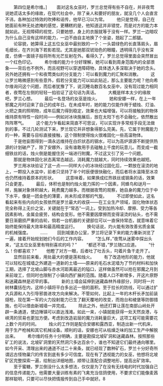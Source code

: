 　　第四位是希尔维。]
　　面对这名女巫时，罗兰总觉得有些不自在，并非夜莺说她谎话太多的缘故，在现代社会中，除了亲人和要好的朋友，就没几个人会直言不讳，各种加过特效的吹捧和谣传，他早已习以为常。
　　他只是觉得，自己在她面前有种无处遮掩的感觉，更糟糕的是，他知道这并非错觉，而是对方的能力本就如此。无视障碍的视觉，只要她想，身上的衣服就等于没有一样。罗兰一边暗叹为什么自己没有这样的能力，一边不由自主地换了个坐姿，翘起了二郎腿。
　　论容貌，她算得上这五位女巫中最别致的一个：一头碧绿色的长直落肩头，眉毛细长，在齐刘海下若影若现。尤其是她那双琥珀色的眼瞳，透明得几乎没有深度，仿佛一面镜子般将所有光芒反射在外。看得久了，罗兰总觉得里面会突然冒出一个红色印记。
　　希尔维的能力十分好理解，她可以看到周身范围内的全部景象——背后也不例外，而且视野可以穿透障碍物，具体透入多深取决于她的念头。另外她还拥有一个和夜莺类似的分支能力：可以看到魔力的汇聚和消散。
　　这让罗兰略微感到有些意外，假若分支能力可以如此贴近，那么主要能力呢？他向希尔维询问这个问题，而后者犹豫了下，说沉睡岛数百名女巫中，没有现过能力相同者，夜莺在左侧的轻轻一掐验证了这句话为真话。
　　大概是样本太少的缘故吧，罗兰心想。
　　最后一名登场的女巫是烛火。
　　她和安娜一样，在上一年邪魔之月时迎来了自己的成年日。在未成年时，她的能力仅能作用于蜡烛、灯油、火把之类的照明物，成年后魔力得到稳定，效果也大幅增强，可以将接触到的物体维持原有特性一段时间——例如对冰块施展后，放在太阳下也不会融化，依然散出阵阵寒气。
　　这个能力乍看起来简直不可思议，可以实现许多常规手段无法做到的事，不过几轮测试下来，罗兰现它并非想象得那么完美。先，它属于附魔能力的一种，需要与目标直接接触，这个限制使得烛火很难固化一些高温物体。
　　于是他妄图得到一滴永远维持在白炽状态的钢水，可以为高炉源源不断提供热源的计划破产了，除了安娜外，没有谁敢用手去碰触上千度的玩意儿。而变成一截细铁丝的话，烛火倒是能握住另一端进行附魔，不过这又引了另一个问题。
　　那就是物体固化状态离常态越远，消耗魔力就越大，同时持续效果也越短。
　　罗兰用冰块验证了这一点——同样大小的冰块经过固化后，一颗放在滚烫的地上，一颗投入水盆中，前者只坚持了半个时辰便很快融化，而后者将水温降至冰凉也仍然维持着原本的形状。
　　这意味着，如果换成红热铁丝或钢条的话，效果只会更差。
　　最后，体积也是制约烛火能力挥的一个因素，同蜂鸟和谜月一样，施展对象体积越大，耗费魔力越多。而根据夜莺的观察，她自身的魔力位于中下水平，像是一团金色的薄雾，尚未形成浓郁的气旋。
　　不过即使如此，这名看起来有些内向的女孩依然是罗兰最大的收获——在工业生产领域，固化物体状态完全称得上无价之宝，关键就在于“常态”一词上。受到加热冷却、摩擦、受力等各因素影响，金属会疲劳，结构会变形。他不需要因摩擦而变得滚烫的钻头，也不需要日渐磨损严重的齿轮，倘若一台机器的关键部位可以一直保持常态，就意味着它始终能保持最大效率和最高精度运行。
　　换句话说，灼火能有效改善劣质金属的机械强度。
　　……
　　回到城堡办公室，罗兰将记录下来的能力重新浏览了一遍，接着开始规划她们今后的工作内容。
　　“怎么样，”夜莺从迷雾中探出头来，“这五位女巫里有特别喜欢的吗？”
　　“都还不错，”罗兰随口应道。
　　“什么！你都喜欢？”
　　他瞪了对方一眼，后者吐了吐舌头，叼着片鱼干走开了。
　　显然目前来看，用处最大的便是莲和烛火。
　　有了改造地形的能力，他就可以轻松在城墙之外建造一道新的土墙——原来的毛石水泥墙为了节约材料和加快工期，选择了北坡山脚与赤水河距离最近的隘口，这样做虽然可以抢在邪魔之月到来前竣工，但同时也限制了小镇向西扩展的范围。随着人口不断增多，开这片原野和迷藏森林是迟早的事。
　　新的土墙会延伸到迷藏森林外缘部分，同时将一片树林囊括在内，这样小镇将平白多出近一倍的面积。至于拉长的防线，可以通过扩大兵源和人为引导邪兽进攻方向来解决。不管如何，比起上一年的木杆长矛加前装燧枪，现在第一军的火力投射能力已生了翻天覆地的改变，而炮台和棱堡等防御措施，也可以借由新城墙一并完成。
　　除此之外，他还打算让莲在南部山岭处开辟一条通道，使边陲镇可以直达浅滩。如此一来，小镇就能获得一处天然良港，与峡湾的贸易也更加方便。考虑到改造岩层的魔力消耗量巨大，这项工程可能需要花上数个月的时间。
　　烛火的工作则是配合安娜和露西亚，制造出新一代机床，用于生产枪械和其它机械设备。顺利的话，安娜也可从枯燥乏味的加工生产中解脱出来。
　　希尔维的任务十分明确，主要是勘探北坡矿洞和迷藏森林。按照那些矿工的说法，北坡矿洞里的天然洞穴多达百余个，谁也不知道它们最终通向哪里。如今开采、清理出来的通道不过二十来条，就已经现了数种矿石，罗兰十分好奇所谓远古怪物巢穴的传言到底有多少可信度。现在有了透视能力的女巫，他想将北坡矿区完整探索一遍，绘制出详细地图，顺带让莲配合调整地形，提高出矿效率。
　　至于蜜糖，罗兰倒没什么太多想法，仅仅是为了在没有无线电的时代加强自己的信息传递能力。他需要大量训练有素的飞禽充当信鸽使用，不要求它们能像麦茜那样聪明，只要可以尽快把情报传到自己手中就好。8